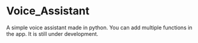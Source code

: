 # Voice_Assistant
A simple voice assistant made in python. You can add multiple functions in the app. It is still under development.
